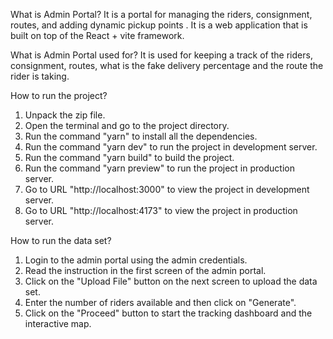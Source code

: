 What is Admin Portal?
It is a portal for managing the riders, consignment, routes, and adding dynamic pickup points . It is a web application that is built on top of the React + vite framework.

What is Admin Portal used for?
It is used for keeping a track of the riders, consignment, routes, what is the fake delivery percentage and the route the rider is taking.

How to run the project?
1. Unpack the zip file.
2. Open the terminal and go to the project directory.
3. Run the command "yarn" to install all the dependencies.
4. Run the command "yarn dev" to run the project in development server.
5. Run the command "yarn build" to build the project.
6. Run the command "yarn preview" to run the project in production server.
7. Go to URL "http://localhost:3000" to view the project in development server.
8. Go to URL "http://localhost:4173" to view the project in production server.

How to run the data set?
1. Login to the admin portal using the admin credentials.
2. Read the instruction in the first screen of the admin portal.
3. Click on the "Upload File" button on the next screen to upload the data set.
4. Enter the number of riders available and then click on "Generate".
5. Click on the "Proceed" button to start the tracking dashboard and the interactive map. 


